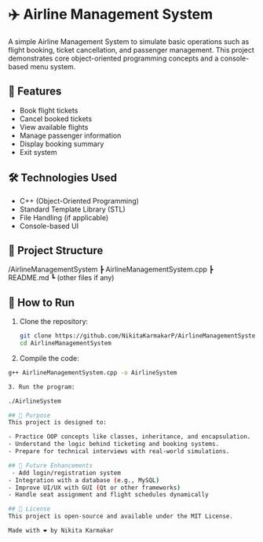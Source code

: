 # ✈️ Airline Management System

A simple Airline Management System to simulate basic operations such as flight booking, ticket cancellation, and passenger management. This project demonstrates core object-oriented programming concepts and a console-based menu system.

## 📌 Features

- Book flight tickets
- Cancel booked tickets
- View available flights
- Manage passenger information
- Display booking summary
- Exit system

## 🛠️ Technologies Used

- C++ (Object-Oriented Programming)
- Standard Template Library (STL)
- File Handling (if applicable)
- Console-based UI

## 📂 Project Structure

/AirlineManagementSystem ┣ AirlineManagementSystem.cpp ┣ README.md ┗ (other files if any)


## 🚀 How to Run

1. Clone the repository:
   ```bash
   git clone https://github.com/NikitaKarmakarP/AirlineManagementSystem.git
   cd AirlineManagementSystem

2. Compile the code:
```bash
g++ AirlineManagementSystem.cpp -o AirlineSystem

3. Run the program:

./AirlineSystem

## 🎯 Purpose
This project is designed to:

- Practice OOP concepts like classes, inheritance, and encapsulation.
- Understand the logic behind ticketing and booking systems.
- Prepare for technical interviews with real-world simulations.

## 📖 Future Enhancements
 - Add login/registration system
- Integration with a database (e.g., MySQL)
- Improve UI/UX with GUI (Qt or other frameworks)
- Handle seat assignment and flight schedules dynamically

## 📄 License
This project is open-source and available under the MIT License.

Made with ❤️ by Nikita Karmakar
